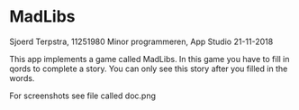 # MadLibs

Sjoerd Terpstra, 11251980
Minor programmeren, App Studio
21-11-2018

This app implements a game called MadLibs. In this game you have to fill in qords to complete a story. 
You can only see this story after you filled in the words.

For screenshots see file called doc.png
